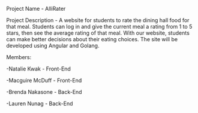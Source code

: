 Project Name - AlliRater

Project Description - A website for students to rate the dining hall food for that meal. Students can log in and give the current meal a rating from 1 to 5 stars, then see the average rating of that meal. With our website, students can make better decisions about their eating choices. The site will be developed using Angular and Golang.

Members:

-Natalie Kwak - Front-End

-Macguire McDuff - Front-End

-Brenda Nakasone - Back-End

-Lauren Nunag - Back-End